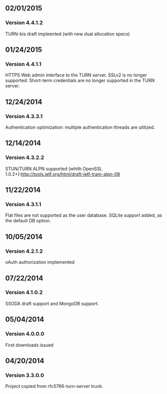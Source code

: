 ## 02/01/2015 ##
### Version 4.4.1.2 ###

TURN-bis draft impleented (with new dual allocation specs)

## 01/24/2015 ##
### Version 4.4.1.1 ###

HTTPS Web admin interface to the TURN server.
SSLv2 is no longer supported.
Short-term credentials are no longer supported in the TURN server.

## 12/24/2014 ##
### Version 4.3.3.1 ###

Authentication optimization: multiple authentication threads are utilized.

## 12/14/2014 ##
### Version 4.3.2.2 ###

STUN/TURN ALPN supported (whith OpenSSL 1.0.2+):http://tools.ietf.org/html/draft-ietf-tram-alpn-08

## 11/22/2014 ##
### Version 4.3.1.1 ###

Flat files are not supported as the user database.
SQLite support added, as the default DB option.

## 10/05/2014 ##
### Version 4.2.1.2 ###

oAuth authorization implemented

## 07/22/2014 ##
### Version 4.1.0.2 ###

SSODA draft support and MongoDB support.

## 05/04/2014 ##
### Version 4.0.0.0 ###

First downloads issued

## 04/20/2014 ##
### Version 3.3.0.0 ###

Project copied from rfc5766-turn-server trunk.